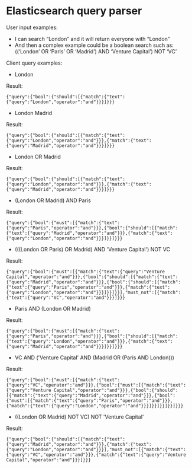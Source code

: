 # Elasticsearch query parser

User input examples:
- I can search “London” and it will return everyone with “London”
- And then a complex example could be a boolean search such as: ((‘London’ OR ‘Paris’ OR ‘Madrid’) AND ‘Venture Capital’) NOT ‘VC’


Client query examples:

- London

Result:

```
{"query":{"bool":{"should":[{"match":{"text":{"query":"London","operator":"and"}}}]}}}
```

- London Madrid

Result:

```
{"query":{"bool":{"should":[{"match":{"text":{"query":"London","operator":"and"}}},{"match":{"text":{"query":"Madrid","operator":"and"}}}]}}}
```

- London OR Madrid

Result:

```
{"query":{"bool":{"should":[{"match":{"text":{"query":"London","operator":"and"}}},{"match":{"text":{"query":"Madrid","operator":"and"}}}]}}}
```

- (London OR Madrid) AND Paris

Result:

```
{"query":{"bool":{"must":[{"match":{"text":{"query":"Paris","operator":"and"}}},{"bool":{"should":[{"match":{"text":{"query":"Madrid","operator":"and"}}},{"match":{"text":{"query":"London","operator":"and"}}}]}}]}}}
```

- (((London OR Paris) OR Madrid) AND 'Venture Capital') NOT VC

Result:

```
{"query":{"bool":{"must":[{"match":{"text":{"query":"Venture Capital","operator":"and"}}},{"bool":{"should":[{"match":{"text":{"query":"Madrid","operator":"and"}}},{"bool":{"should":[{"match":{"text":{"query":"Paris","operator":"and"}}},{"match":{"text":{"query":"London","operator":"and"}}}]}}]}}],"must_not":[{"match":{"text":{"query":"VC","operator":"and"}}}]}}}
```

- Paris AND (London OR Madrid)

Result:

```
{"query":{"bool":{"must":[{"match":{"text":{"query":"Paris","operator":"and"}}},{"bool":{"should":[{"match":{"text":{"query":"London","operator":"and"}}},{"match":{"text":{"query":"Madrid","operator":"and"}}}]}}]}}}
```

- VC AND ('Venture Capital' AND (Madrid OR (Paris AND London)))

Result:

```
{"query":{"bool":{"must":[{"match":{"text":{"query":"VC","operator":"and"}}},{"bool":{"must":[{"match":{"text":{"query":"Venture Capital","operator":"and"}}},{"bool":{"should":[{"match":{"text":{"query":"Madrid","operator":"and"}}},{"bool":{"must":[{"match":{"text":{"query":"Paris","operator":"and"}}},{"match":{"text":{"query":"London","operator":"and"}}}]}}]}}]}}]}}}
```

- ((London OR Madrid) NOT VC) NOT 'Venture Capital'

Result:

```
{"query":{"bool":{"should":[{"match":{"text":{"query":"Madrid","operator":"and"}}},{"match":{"text":{"query":"London","operator":"and"}}}],"must_not":[{"match":{"text":{"query":"VC","operator":"and"}}},{"match":{"text":{"query":"Venture Capital","operator":"and"}}}]}}}
```
